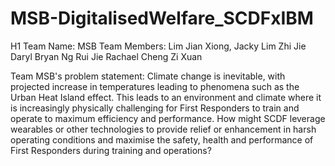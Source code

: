 # MSB-DigitalisedWelfare_SCDFxIBM
H1 Team Name: MSB
Team Members:
Lim Jian Xiong, Jacky
Lim Zhi Jie Daryl
Bryan Ng Rui Jie
Rachael Cheng Zi Xuan

Team MSB's problem statement: Climate change is inevitable, with projected increase in temperatures leading to phenomena such as the Urban Heat Island effect. This leads to an environment and climate where it is increasingly physically challenging for First Responders to train and operate to maximum efficiency and performance. How might SCDF leverage wearables or other technologies to provide relief or enhancement in harsh operating conditions and maximise the safety, health and performance of First Responders during training and operations?
